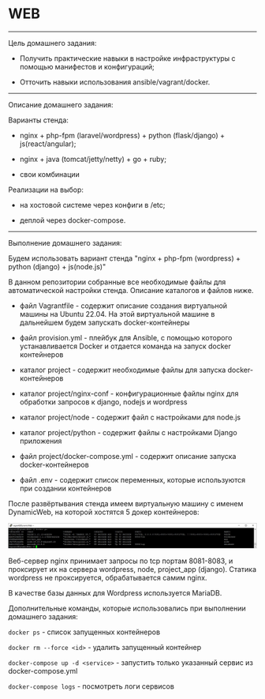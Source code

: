 # WEB

----------------------------------------------------------------------------------------------

Цель домашнего задания:

- Получить практические навыки в настройке инфраструктуры с помощью манифестов и конфигураций;

- Отточить навыки использования ansible/vagrant/docker.

----------------------------------------------------------------------------------------------

Описание домашнего задания:

Варианты стенда:

- nginx + php-fpm (laravel/wordpress) + python (flask/django) + js(react/angular);

- nginx + java (tomcat/jetty/netty) + go + ruby;

- свои комбинации

Реализации на выбор:

- на хостовой системе через конфиги в /etc;

- деплой через docker-compose.

-----------------------------------------------------------------------------------------------

Выполнение домашнего задания:

Будем использовать вариант стенда "nginx + php-fpm (wordpress) + python (django) + js(node.js)"

В данном репозитории собранные все необходимые файлы для автоматической настройки стенда. Описание каталогов и файлов ниже.

- файл Vagrantfile - содержит описание создания виртуальной машины на Ubuntu 22.04. На этой виртуальной машине в дальнейшем будем запускать docker-контейнеры

- файл provision.yml - плейбук для Ansible, с помощью которого устанавливается Docker и отдается команда на запуск docker контейнеров

- каталог project - содержит необходимые файлы для запуска docker-контейнеров

- каталог project/nginx-conf - конфигурационные файлы nginx для обработки запросов к django, nodejs и wordpress

- каталог project/node - содержит файл с настройками для node.js

- каталог project/python - содержит файлы с настройками Django приложения

- файл project/docker-compose.yml - содержит описание запуска docker-контейнеров

- файл .env - содержит список переменных, которые используются при создании контейнеров

После развёртывания стенда имеем виртуальную машину с именем DynamicWeb, на которой хостятся 5 докер контейнеров:

![Image alt](https://github.com/NikPuskov/WEB/blob/main/web.JPG)

Веб-сервер nginx принимает запросы по tcp портам 8081-8083, и проксирует их на сервера wordpress, node, project_app (django). Статика wordpress не проксируется, обрабатывается самим nginx.

В качестве базы данных для Wordpress используется MariaDB.

Дополнительные команды, которые использовались при выполнении домашнего задания:

`docker ps` - список запущенных контейнеров

`docker rm --force <id>` - удалить запущенный контейнер

`docker-compose up -d <service>` - запустить только указанный сервис из docker-compose.yml

`docker-compose logs` - посмотреть логи сервисов

